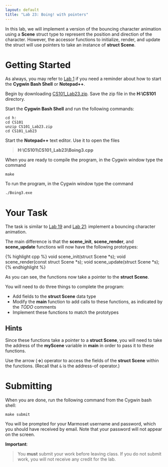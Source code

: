 ```yaml
---
layout: default
title: "Lab 23: Boing! with pointers"
---
```


In this lab, we will implement a version of the bouncing character animation using a **Scene** struct type to represent the position and direction of the character. However, the accessor functions to initialize, render, and update the struct will use pointers to take an instance of **struct Scene**.

Getting Started
===============

As always, you may refer to [Lab 1](lab01.html) if you need a reminder about how to start the **Cygwin Bash Shell** or **Notepad++**.

Begin by downloading [CS101\_Lab23.zip](CS101_Lab23.zip). Save the zip file in the **H:\\CS101** directory.

Start the **Cygwin Bash Shell** and run the following commands:

    cd h:
    cd CS101
    unzip CS101_Lab23.zip
    cd CS101_Lab23

Start the **Notepad++** text editor. Use it to open the files

> **H:\\CS101\\CS101\_Lab23\\Boing3.cpp**

When you are ready to compile the program, in the Cygwin window type the command

    make

To run the program, in the Cygwin window type the command

    ./Boing3.exe

Your Task
=========

The task is similar to [Lab 19](lab19.html) and [Lab 21](lab21.html): implement a bouncing character animation.

The main difference is that the **scene\_init**, **scene\_render**, and **scene\_update** functions will now have the following prototypes:

{% highlight cpp %}
void scene_init(struct Scene *s);
void scene_render(const struct Scene *s);
void scene_update(struct Scene *s);
{% endhighlight %}

As you can see, the functions now take a pointer to the **struct Scene**.

You will need to do three things to complete the program:

-   Add fields to the **struct Scene** data type
-   Modify the **main** function to add calls to these functions, as indicated by the *TODO* comments
-   Implement these functions to match the prototypes

Hints
-----

Since these functions take a pointer to a **struct Scene**, you will need to take the address of the **myScene** variable in **main** in order to pass it to these functions.

Use the arrow (**-\>**) operator to access the fields of the **struct Scene** within the functions.  (Recall that `&` is the address-of operator.)

Submitting
==========

When you are done, run the following command from the Cygwin bash shell:

    make submit

You will be prompted for your Marmoset username and password, which you should have received by email. Note that your password will not appear on the screen.

**Important**:

> You **must** submit your work before leaving class. If you do not submit work, you will not receive any credit for the lab.
